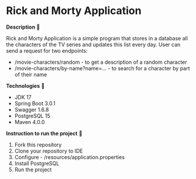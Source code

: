 # Rick and Morty Application
**Description** 📄

Rick and Morty Application is a simple program that stores in a database all the characters of the TV series
and updates this list every day. User can send a request for two endpoints:
- /movie-characters/random - to get a description of a random character
- /movie-characters/by-name?name=... - to search for a character by part of their name

**Technologies** 📡
- JDK 17
- Spring Boot 3.0.1
- Swagger 1.6.8
- PostgreSQL 15
- Maven 4.0.0

**Instruction to run the project** 📄
1. Fork this repository
2. Clone your repository to IDE
3. Configure - /resources/application.properties
4. Install PostgreSQL
5. Run the project

